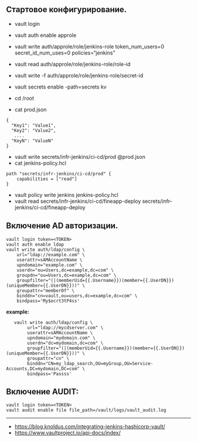 ## Стартовое конфигурирование.

* vault login
* vault auth enable approle
* vault write auth/approle/role/jenkins-role  token_num_users=0   secret_id_num_uses=0 policies=“jenkins”
* vault read auth/approle/role/jenkins-role/role-id
* vault write -f auth/approle/role/jenkins-role/secret-id
* vault secrets enable -path=secrets kv
* cd /root

* cat prod.json
```
{ 
  "Key1": "Value1",
  "Key2": "Value2",
   ....
  "KeyN": "ValueN"
}
```

* vault write secrets/infr-jenkins/ci-cd/prod @prod.json
* cat jenkins-policy.hcl

```
path "secrets/infr-jenkins/ci-cd/prod" {
    capabilities = ["read"]
}
```

* vault policy write jenkins jenkins-policy.hcl
* vault read secrets/infr-jenkins/ci-cd/fineapp-deploy secrets/infr-jenkins/ci-cd/fineapp-deploy

## Включение AD авторизации.

    vault login token=<TOKEN>
    vault auth enable ldap
    vault write auth/ldap/config \
        url="ldap://example.com" \
        userattr=sAMAccountName \
        upndomain="example.com" \
        userdn="ou=Users,dc=example,dc=com" \
        groupdn="ou=Users,dc=example,dc=com" \
        groupfilter="(|(memberUid={{.Username}})(member={{.UserDN}})(uniqueMember={{.UserDN}}))" \
        groupattr="memberOf" \
        binddn="cn=vault,ou=users,dc=example,dc=com" \
        bindpass='My$ecrt3tP4ss'

**example:**

       vault write auth/ldap/config \
            url="ldap://mycdserver.com" \
            userattr=sAMAccountName \
            upndomain="mydomain.com" \
            userdn="dc=mydomain,dc=com" \
            groupfilter="(|(memberUid={{.Username}})(member={{.UserDN}})(uniqueMember={{.UserDN}}))" \
            groupattr="cn" \
            binddn="CN=my_ldap_search,OU=myGroup,OU=Service-Accounts,DC=mydomain,DC=com" \
            bindpass='Passss'

## Включение AUDIT:

    vault login token=<TOKEN>
    vault audit enable file file_path=/vault/logs/vault_audit.log

-------
* https://blog.knoldus.com/integrating-jenkins-hashicorp-vault/
* https://www.vaultproject.io/api-docs/index/
